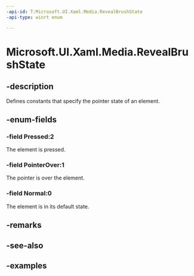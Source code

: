 ```yaml
---
-api-id: T:Microsoft.UI.Xaml.Media.RevealBrushState
-api-type: winrt enum

---
```

<!-- Enumeration syntax.
public enum RevealBrushState : int 
-->

# Microsoft.UI.Xaml.Media.RevealBrushState


## -description

Defines constants that specify the pointer state of an element.


## -enum-fields


### -field Pressed:2

The element is pressed.


### -field PointerOver:1

The pointer is over the element.


### -field Normal:0

The element is in its default state.


## -remarks


## -see-also


## -examples


